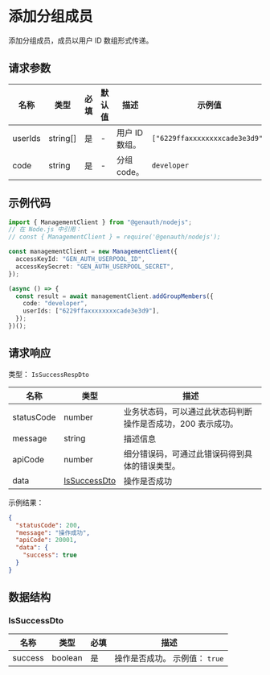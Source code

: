 # 添加分组成员

<!--
  警告⚠️：
  不要直接修改该文档，
  https://github.com/Authing/authing-docs-factory
  使用该项目进行生成
-->

<LastUpdated />

添加分组成员，成员以用户 ID 数组形式传递。

## 请求参数

| 名称    | 类型     | 必填 | 默认值 | 描述           | 示例值                         |
| ------- | -------- | ---- | ------ | -------------- | ------------------------------ |
| userIds | string[] | 是   | -      | 用户 ID 数组。 | `["6229ffaxxxxxxxxcade3e3d9"]` |
| code    | string   | 是   | -      | 分组 code。    | `developer`                    |

## 示例代码

```ts
import { ManagementClient } from "@genauth/nodejs";
// 在 Node.js 中引用：
// const { ManagementClient } = require('@genauth/nodejs');

const managementClient = new ManagementClient({
  accessKeyId: "GEN_AUTH_USERPOOL_ID",
  accessKeySecret: "GEN_AUTH_USERPOOL_SECRET",
});

(async () => {
  const result = await managementClient.addGroupMembers({
    code: "developer",
    userIds: ["6229ffaxxxxxxxxcade3e3d9"],
  });
})();
```

## 请求响应

类型： `IsSuccessRespDto`

| 名称       | 类型                                     | 描述                                                         |
| ---------- | ---------------------------------------- | ------------------------------------------------------------ |
| statusCode | number                                   | 业务状态码，可以通过此状态码判断操作是否成功，200 表示成功。 |
| message    | string                                   | 描述信息                                                     |
| apiCode    | number                                   | 细分错误码，可通过此错误码得到具体的错误类型。               |
| data       | <a href="#IsSuccessDto">IsSuccessDto</a> | 操作是否成功                                                 |

示例结果：

```json
{
  "statusCode": 200,
  "message": "操作成功",
  "apiCode": 20001,
  "data": {
    "success": true
  }
}
```

## 数据结构

### <a id="IsSuccessDto"></a> IsSuccessDto

| 名称    | 类型    | 必填 | 描述                           |
| ------- | ------- | ---- | ------------------------------ |
| success | boolean | 是   | 操作是否成功。 示例值： `true` |

